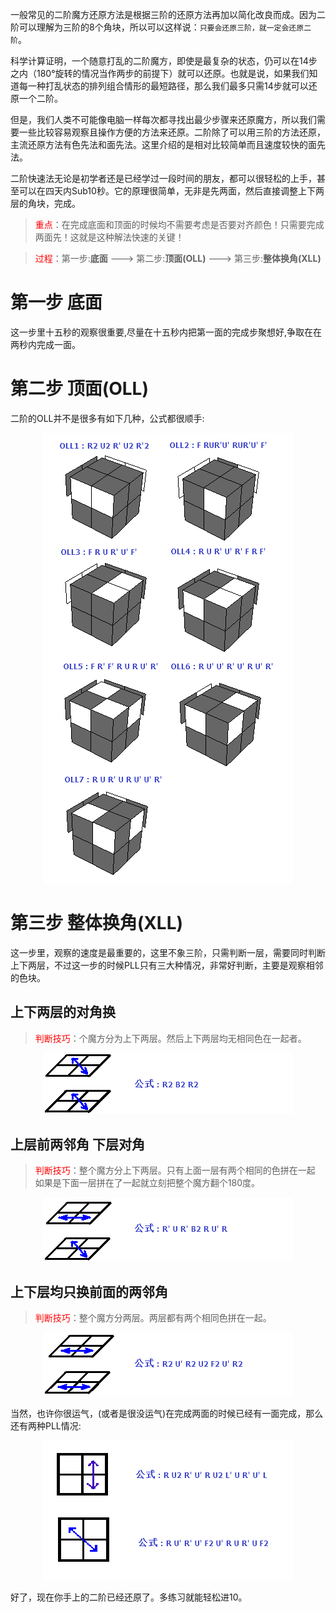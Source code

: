 一般常见的二阶魔方还原方法是根据三阶的还原方法再加以简化改良而成。因为二阶可以理解为三阶的8个角块，所以可以这样说：`只要会还原三阶，就一定会还原二阶`。

科学计算证明，一个随意打乱的二阶魔方，即使是最复杂的状态，仍可以在14步之内（180°旋转的情况当作两步的前提下）就可以还原。也就是说，如果我们知道每一种打乱状态的排列组合情形的最短路径，那么我们最多只需14步就可以还原一个二阶。

但是，我们人类不可能像电脑一样每次都寻找出最少步骤来还原魔方，所以我们需要一些比较容易观察且操作方便的方法来还原。二阶除了可以用三阶的方法还原，主流还原方法有色先法和面先法。这里介绍的是相对比较简单而且速度较快的面先法。

二阶快速法无论是初学者还是已经学过一段时间的朋友，都可以很轻松的上手，甚至可以在四天内Sub10秒。它的原理很简单，无非是先两面，然后直接调整上下两层的角块，完成。

> <font color=red>重点</font>：在完成底面和顶面的时候均不需要考虑是否要对齐颜色！只需要完成两面先！这就是这种解法快速的关键！

> <font color=red>过程</font>：第一步:**底面** ---> 第二步:**顶面(OLL)** ---> 第三步:**整体换角(XLL)**  

# 第一步 底面
这一步里十五秒的观察很重要,尽量在十五秒内把第一面的完成步聚想好,争取在在两秒内完成一面。

# 第二步 顶面(OLL)
二阶的OLL并不是很多有如下几种，公式都很顺手:
<div align=center>

![魔方还原](./imgs/01.png "魔方还原示意图")
<div align=left>

# 第三步 整体换角(XLL)
这一步里，观察的速度是最重要的，这里不象三阶，只需判断一层，需要同时判断上下两层，不过这一步的时候PLL只有三大种情况，非常好判断，主要是观察相邻的色块。

## 上下两层的对角换
> <font color=red>判断技巧</font>：个魔方分为上下两层。然后上下两层均无相同色在一起者。
<div align=center>

![魔方还原](./imgs/02.png "魔方还原示意图")
<div align=left>


## 上层前两邻角 下层对角
> <font color=red>判断技巧</font>：整个魔方分上下两层。只有上面一层有两个相同的色拼在一起 如果是下面一层拼在了一起就立刻把整个魔方翻个180度。
<div align=center>

![魔方还原](./imgs/03.png "魔方还原示意图")
<div align=left>

## 上下层均只换前面的两邻角
> <font color=red>判断技巧</font>：整个魔方分两层。两层都有两个相同色拼在一起。 
<div align=center>

![魔方还原](./imgs/04.png "魔方还原示意图")
<div align=left>
当然，也许你很运气，(或者是很没运气)在完成两面的时候已经有一面完成，那么还有两种PLL情况: 
<div align=center>

![魔方还原](./imgs/05.png "魔方还原示意图")
<div align=left>

好了，现在你手上的二阶已经还原了。多练习就能轻松进10。  